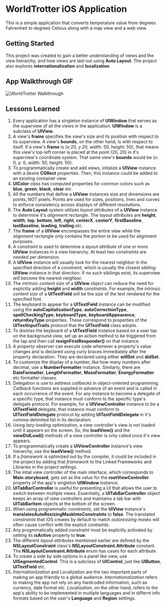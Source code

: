 # WorldTrotter iOS Application

This is a simple application that converts temperature value from degrees Fahrenheit to degrees Celsius along with a map view and a web view.

## Getting Started

This project was created to gain a better understanding of views and the view hierarchy, and how views are laid out using **Auto Layout**. The project also explores **internationalization** and **localization**.

## App Walkthrough GIF

![WorldTrotter Walkthrough](walkthrough.gif)

## Lessons Learned
1. Every application has a singleton instance of **UIWindow** that serves as the superview of all the views in the application. **UIWindow** is a subclass of **UIView**.
2. A view's **frame** specifies the view's size and its position with respect to its superview. A view's **bounds**, on the other hand, is with respect to itself. If a view's **frame** is {x:20, y:20, width: 50, height: 50}, that means this view's top-left corner is placed at the point (20, 20) in it's superview's coordinate system. That same view's **bounds** would be {x: 0, y: 0, width: 50, height: 50}.
3. To programmatically create and add views, initalize a **UIView** instance with a desire **CGRect** properties. Then, this instance could be added to an existing container view.
4. **UIColor** class has computed properties for common colors such as **blue**, **green**, **black**, **clear** etc.
5. All the numbers that define a **UIView** instances size and dimensions are points, NOT pixels. Points are used for sizes, positions, lines and curves to enforce consistency across displays of different resolutions.
6. The **Auto Layout** system utilizes *layout attributes* of a **UIView** instance to determine it's *alignment rectangle*. The *layout attributes* are **height**, **width**, **top**, **bottom**, **left**, **right**, **centerX**, **centerY**, **firstBaseline**, **lastBaseline**,  **leading**, **trailing** etc.
7. The **frame** of a **UIView** encompasses the entire view while the *alignment rectangle* only contains the portion to be used for alignment purposes.
8. A *constraint* is used to determine a *layout attribute* of one or more **UIView** instances in a view hierarchy. At least two *constraints* are needed per dimension.
9. A **UIView** instance will usually look for the nearest neighbor in the specified direction of a *constraint*, which is usually the closest sibiling **UIView** instance in that direction. If no such sibilings exist, its superview will become the nearest neighbor.
10. The *intrinsic content size* of a **UIView** object can reduce the need for explictily adding **height** and **width** *constraints*. For example, the *intrinsic content size* of a **UITextField** will be the size of the text rendered for the specified font.
11. The keyboard to appear for a **UITextField** instance can be modified using the **autoCapitalizationType**, **autoCorrectionType**, **spellCheckingType**, **keyboardType**, **keyboardAppearance**, **returnKeyType** properties. These correspond to properties of the **UITextInputTraits** protocol that the **UITextField** class adopts.
12. To dismiss the keyboard of a **UITextField** instance based on a user tap on the background view, set up an action method to be triggered from the tap and then call **resignFirstResponder()** on that instance.
13. A *property observer* can execute code whenever a property's value changes and is declared using curly braces immediately after the property declaration. They are declared using either **willSet** and **didSet**.
14. To customize the display of a number, like how many numbers after decimal, use a **NumberFormatter** instance. Similarly, there are **DateFormatter**, **LengthFormatter**, **MassFormatter**, **EnergyFormatter** etc formatter classes.
15. Delegation is use to address *callbacks* in object-oriented programming. *Callback* functions are supplied in advance of an event and is called in each occurrence of the event. For any instance to become a delegate of a specific type, that instance must conform to the specific type's delegate protocol. For example, for a **UIViewController** instance to be a **UITextField** delegate, that instance must conform to **UITextFieldDelegate** protocol by adding **UITextFieldDelegate** in it's comma-delimited list in its declaration.
16. Using *lazy loading* optimization, a view controller's view is not loaded until it appears on the screen. So, the **loadView()** and the **viewDidLoad()** methods of a view controller is only called once it's view appears.
17. To programmatically create a **UIViewController** instance's view hierarchy, use the **loadView()** method.
18. If a *framework* is optimized out by the compiler, it could be included in the project by adding that *framework* to the Linked Frameworks and Libraries in the project settings.
19. The intial view controller of the main interface, which corresponds to **Main.storyboard**, gets set as the value for the **rootViewController** property of the app's singleton **UIWindow** instance.
20. **UITabBarController** is useful for presenting a UI that allows the user to switch between multiple views. Essentially, a **UITabBarController** object keeps an array of view controllers and maintains a tab bar with **UITabBarItem** objects at the bottom of the screen.
21. When using programmatic *constraints*, set the **UIView** instance's **translatesAutoResizingMaskIntoConstraints** to **false**. The translated *constraints* that iOS creates by default to match *autoresizing masks* will often cause conflict with the explicit *contraints*.
22. Any progmmatically added *constraint* must be explicitly activated by setting its **isActive** property to **true**.
23. The different *layout attributes* mentioned earlier are defined by the **NSLayoutConstraint** class's **NSLayoutConstraint.Attribute** constant. The **NSLayoutConstraint.Attribute** enum has cases for each attribute.
24. To create a side by side options in a panel like view, use **UISegmentedControl**. This is a subclass of **UIControl**, just like **UIButton**, **UITextField** etc.
25. *Internationlization* and *Localization* are the two important parts of making an app friendly to a global audience. *Internationalization* refers to making the app not rely on any hardcoded information, such as currency, date format etc. *Localization*, on the other hand, refers to the app's ability to be implemented in multiple languages and  in differnt info formats based on the user's **Language** and **Region** settings.
